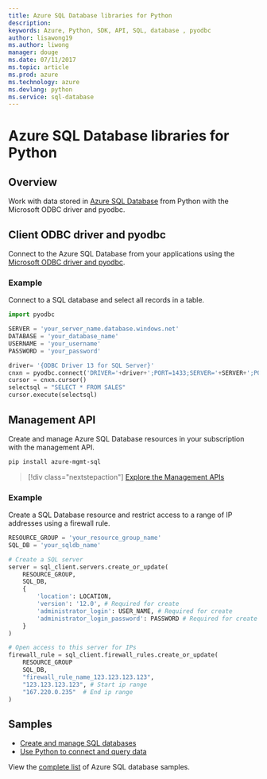 ```yaml
---
title: Azure SQL Database libraries for Python
description: 
keywords: Azure, Python, SDK, API, SQL, database , pyodbc
author: lisawong19  
ms.author: liwong
manager: douge
ms.date: 07/11/2017
ms.topic: article
ms.prod: azure
ms.technology: azure
ms.devlang: python
ms.service: sql-database
---
```


# Azure SQL Database libraries for Python

## Overview

Work with data stored in  [Azure SQL Database](https://docs.microsoft.com/azure/sql-database/sql-database-technical-overview) from Python with the Microsoft ODBC driver and pyodbc. 

## Client ODBC driver and pyodbc
Connect to the Azure SQL Database from your applications using the [Microsoft ODBC driver and pyodbc](https://docs.microsoft.com/azure/sql-database/sql-database-connect-query-python#install-the-python-and-database-communication-libraries).

### Example

Connect to a SQL database and select all records in a table.

```python
import pyodbc 

SERVER = 'your_server_name.database.windows.net'
DATABASE = 'your_database_name'
USERNAME = 'your_username'
PASSWORD = 'your_password'

driver= '{ODBC Driver 13 for SQL Server}'
cnxn = pyodbc.connect('DRIVER='+driver+';PORT=1433;SERVER='+SERVER+';PORT=1443;DATABASE='+DATABASE+';UID='+USERNAME+';PWD='+ PASSWORD)
cursor = cnxn.cursor()
selectsql = "SELECT * FROM SALES"
cursor.execute(selectsql)
```

## Management API

Create and manage Azure SQL Database resources in your subscription with the management API. 

```bash
pip install azure-mgmt-sql
```
> [!div class="nextstepaction"]
> [Explore the Management APIs](/python/api/azure.mgmt.sql)

### Example

Create a SQL Database resource and restrict access to a range of IP addresses using a firewall rule.

```python
RESOURCE_GROUP = 'your_resource_group_name'
SQL_DB = 'your_sqldb_name'

# Create a SQL server
server = sql_client.servers.create_or_update(
    RESOURCE_GROUP,
    SQL_DB,
    {
        'location': LOCATION,
        'version': '12.0', # Required for create
        'administrator_login': USER_NAME, # Required for create
        'administrator_login_password': PASSWORD # Required for create
    }
)

# Open access to this server for IPs
firewall_rule = sql_client.firewall_rules.create_or_update(
    RESOURCE_GROUP
    SQL_DB,
    "firewall_rule_name_123.123.123.123",
    "123.123.123.123", # Start ip range
    "167.220.0.235"  # End ip range
)
```

## Samples

* [Create and manage SQL databases][1]    
* [Use Python to connect and query data][2]   


[1]: https://github.com/Azure-Samples/sql-database-python-manage
[2]: https://docs.microsoft.com/azure/sql-database/sql-database-connect-query-python


View the [complete list](https://azure.microsoft.com/resources/samples/?platform=python&term=SQL) of Azure SQL database samples. 